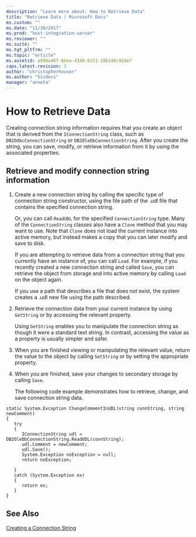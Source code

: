 ```yaml
---
description: "Learn more about: How to Retrieve Data"
title: "Retrieve Data | Microsoft Docs"
ms.custom: ""
ms.date: "11/30/2017"
ms.prod: "host-integration-server"
ms.reviewer: ""
ms.suite: ""
ms.tgt_pltfrm: ""
ms.topic: "article"
ms.assetid: a990a46f-86ea-4348-8151-286248c92de7
caps.latest.revision: 3
author: "christopherhouser"
ms.author: "hisdocs"
manager: "anneta"
---
```

# How to Retrieve Data
Creating connection string information requires that you create an object that is derived from the `IConnectionString` class, such as `DB2OdbcConnectionString` or `DB2OleDbConnectionString`. After you create the string, you can save, modify, or retrieve information from it by using the associated properties.  
  
## Retrieve and modify connection string information  
  
1. Create a new connection string by calling the specific type of connection string constructor, using the file path of the .udl file that contains the specified connection string.  
  
    Or, you can call `ReadUDL` for the specified `ConnectionString` type. Many of the `ConnectionString` classes also have a `Clone` method that you may want to use. Note that `Clone` does not load the current instance into active memory, but instead makes a copy that you can later modify and save to disk.  
  
    If you are attempting to retrieve data from a connection string that you currently have an instance of, you can call `Load`. For example, if you recently created a new connection string and called `Save`, you can retrieve the object from storage and into active memory by calling `Load` on the object again.  
  
    If you use a path that describes a file that does not exist, the system creates a .udl new file using the path described.  
  
2. Retrieve the connection data from your current instance by using `GetString` or by accessing the relevant property.  
  
    Using `GetString` enables you to manipulate the connection string as though it were a standard text string. In contrast, accessing the value as a property is usually simpler and safer.  
  
3. When you are finished viewing or manipulating the relevant value, return the value to the object by calling `SetString` or by setting the appropriate property.  
  
4. When you are finished, save your changes to secondary storage by calling `Save`.  
  
   The following code example demonstrates how to retrieve, change, and save connection string data.  
  
```  
static System.Exception ChangeCommentInUDL(string connString, string newComment)  
{  
   try  
   {  
      IConnectionString udl = DB2OleDbConnectionString.ReadUDL(connString);  
      udl.Comment = newComment;  
      udl.Save();  
      System.Exception noException = null;  
      return noException;  
  
   }  
   catch (System.Exception ex)  
   {  
      return ex;  
   }  
}  
```  
  
## See Also  
 [Creating a Connection String](../core/creating-a-connection-string1.md)   
